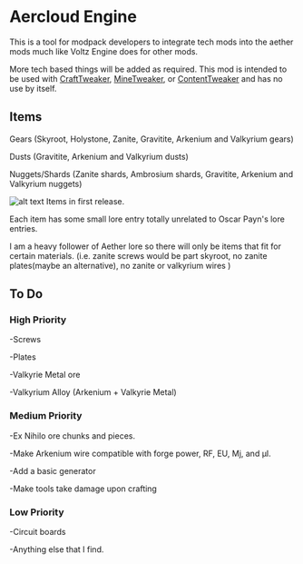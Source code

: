 # Aercloud Engine
This is a tool for modpack developers to integrate tech mods into the aether mods much like Voltz Engine does for other mods. 


More tech based things will be added as required.
This mod is intended to be used with [CraftTweaker](https://minecraft.curseforge.com/projects/crafttweaker "CraftTweaker on Curseforge"),
[MineTweaker](https://minecraft.curseforge.com/projects/minetweaker3 "MineTweaker3 on Curseforge"), or [ContentTweaker](https://minecraft.curseforge.com/projects/contenttweaker "ContentTweaker on Curseforge") and has no use by itself.

 

## Items

Gears (Skyroot, Holystone, Zanite, Gravitite, Arkenium and Valkyrium gears)

Dusts (Gravitite, Arkenium and Valkyrium dusts)

Nuggets/Shards (Zanite shards, Ambrosium shards, Gravitite, Arkenium and Valkyrium nuggets)

 
![alt text](https://i.imgur.com/zG2akus.png)
Items in first release.

 Each item has some small lore entry totally unrelated to Oscar Payn's lore entries.

I am a heavy follower of Aether lore so there will only be items that fit for certain materials. (i.e. zanite screws would be part skyroot, no zanite plates(maybe an alternative), no zanite or valkyrium wires )

## To Do


### High Priority

-Screws

-Plates

-Valkyrie Metal ore

-Valkyrium Alloy (Arkenium + Valkyrie Metal)


### Medium Priority

-Ex Nihilo ore chunks and pieces.

-Make Arkenium wire compatible with forge power, RF, EU, Mj, and µI.

-Add a basic generator

-Make tools take damage upon crafting


### Low Priority

-Circuit boards

-Anything else that I find.




